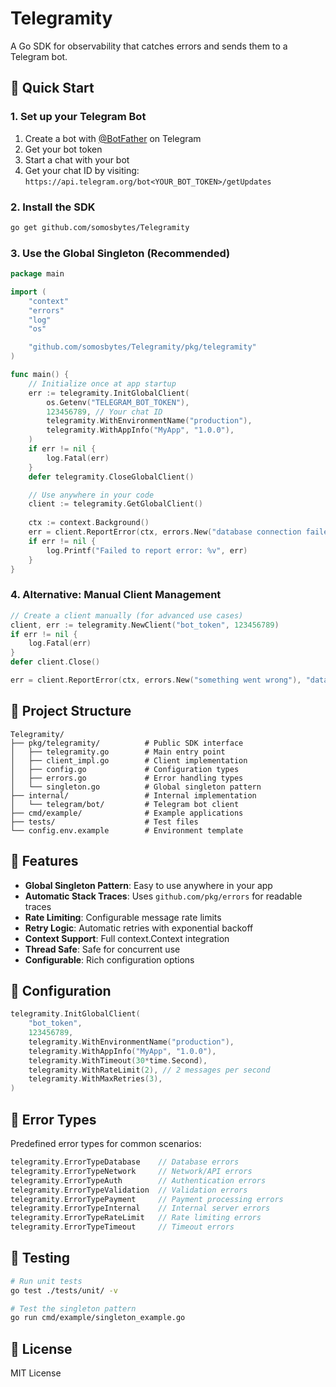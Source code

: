 # Telegramity

A Go SDK for observability that catches errors and sends them to a Telegram bot.

## 🚀 Quick Start

### 1. Set up your Telegram Bot

1. Create a bot with [@BotFather](https://t.me/botfather) on Telegram
2. Get your bot token
3. Start a chat with your bot
4. Get your chat ID by visiting: `https://api.telegram.org/bot<YOUR_BOT_TOKEN>/getUpdates`

### 2. Install the SDK

```bash
go get github.com/somosbytes/Telegramity
```

### 3. Use the Global Singleton (Recommended)

```go
package main

import (
    "context"
    "errors"
    "log"
    "os"

    "github.com/somosbytes/Telegramity/pkg/telegramity"
)

func main() {
    // Initialize once at app startup
    err := telegramity.InitGlobalClient(
        os.Getenv("TELEGRAM_BOT_TOKEN"),
        123456789, // Your chat ID
        telegramity.WithEnvironmentName("production"),
        telegramity.WithAppInfo("MyApp", "1.0.0"),
    )
    if err != nil {
        log.Fatal(err)
    }
    defer telegramity.CloseGlobalClient()

    // Use anywhere in your code
    client := telegramity.GetGlobalClient()
    
    ctx := context.Background()
    err = client.ReportError(ctx, errors.New("database connection failed"), telegramity.ErrorTypeDatabase)
    if err != nil {
        log.Printf("Failed to report error: %v", err)
    }
}
```

### 4. Alternative: Manual Client Management

```go
// Create a client manually (for advanced use cases)
client, err := telegramity.NewClient("bot_token", 123456789)
if err != nil {
    log.Fatal(err)
}
defer client.Close()

err = client.ReportError(ctx, errors.New("something went wrong"), "database")
```

## 📁 Project Structure

```
Telegramity/
├── pkg/telegramity/          # Public SDK interface
│   ├── telegramity.go        # Main entry point
│   ├── client_impl.go        # Client implementation
│   ├── config.go             # Configuration types
│   ├── errors.go             # Error handling types
│   └── singleton.go          # Global singleton pattern
├── internal/                 # Internal implementation
│   └── telegram/bot/         # Telegram bot client
├── cmd/example/              # Example applications
├── tests/                    # Test files
└── config.env.example        # Environment template
```

## 🎯 Features

- **Global Singleton Pattern**: Easy to use anywhere in your app
- **Automatic Stack Traces**: Uses `github.com/pkg/errors` for readable traces
- **Rate Limiting**: Configurable message rate limits
- **Retry Logic**: Automatic retries with exponential backoff
- **Context Support**: Full context.Context integration
- **Thread Safe**: Safe for concurrent use
- **Configurable**: Rich configuration options

## 🔧 Configuration

```go
telegramity.InitGlobalClient(
    "bot_token",
    123456789,
    telegramity.WithEnvironmentName("production"),
    telegramity.WithAppInfo("MyApp", "1.0.0"),
    telegramity.WithTimeout(30*time.Second),
    telegramity.WithRateLimit(2), // 2 messages per second
    telegramity.WithMaxRetries(3),
)
```

## 📝 Error Types

Predefined error types for common scenarios:

```go
telegramity.ErrorTypeDatabase    // Database errors
telegramity.ErrorTypeNetwork     // Network/API errors
telegramity.ErrorTypeAuth        // Authentication errors
telegramity.ErrorTypeValidation  // Validation errors
telegramity.ErrorTypePayment     // Payment processing errors
telegramity.ErrorTypeInternal    // Internal server errors
telegramity.ErrorTypeRateLimit   // Rate limiting errors
telegramity.ErrorTypeTimeout     // Timeout errors
```

## 🧪 Testing

```bash
# Run unit tests
go test ./tests/unit/ -v

# Test the singleton pattern
go run cmd/example/singleton_example.go
```

## 📄 License

MIT License 
